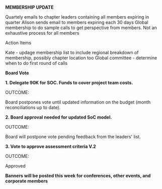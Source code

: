 **MEMBERSHIP UPDATE**

Quartely emails to chapter leaders containing all members expiring in
quarter Alison sends email to members expiring each 30 days Global
membership to do sample calls to get perspective from members. Not an
exhaustive process for all members

Action Items

Kate - updage membership list to include regional breakdown of
membership, possibly chapter location too Global committee - determine
when to do first round of calls

**Board Vote**

**1. Delegate 90K for SOC. Funds to cover project team costs.**

OUTCOME:

Board postpones vote until updated information on the budget (month
reconciliations up to date).

**2. Board approval needed for updated SoC model.**

OUTCOME:

Board will postpone vote pending feedback from the leaders' list.

**3. Vote to approve assessment criteria V.2**

OUTCOME:

Approved

**Banners will be posted this week for conferences, other events, and
corporate members**